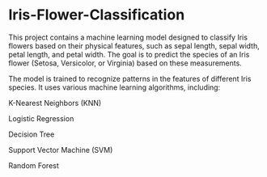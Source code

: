 # Iris-Flower-Classification

This project contains a machine learning model designed to classify Iris flowers based on their physical features, such as sepal length, sepal width, petal length, and petal width. The goal is to predict the species of an Iris flower (Setosa, Versicolor, or Virginia) based on these measurements.

The model is trained to recognize patterns in the features of different Iris species. It uses various machine learning algorithms, including:

K-Nearest Neighbors (KNN)

Logistic Regression

Decision Tree

Support Vector Machine (SVM)

Random Forest
